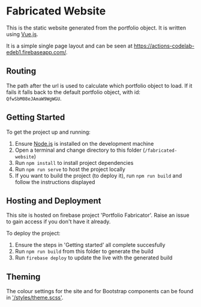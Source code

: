 # Fabricated Website
This is the static website generated from the portfolio object. It is written using [Vue.js](https://vuejs.org/).

It is a simple single page layout and can be seen at https://actions-codelab-edeb1.firebaseapp.com/.

## Routing
The path after the url is used to calculate which portfolio object to load. If it fails it falls back to the default portfolio object, with id: `QfwSbM08eJAmaW9WgWGU`.

## Getting Started
To get the project up and running:

1. Ensure [Node.js](https://nodejs.org) is installed on the development machine
2. Open a terminal and change directory to this folder (`/fabricated-website`)
3. Run `npm install` to install project dependencies
4. Run `npm run serve` to host the project locally
5. If you want to build the project (to deploy it), run `npm run build` and follow the instructions displayed


## Hosting and Deployment
This site is hosted on firebase project 'Portfolio Fabricator'. Raise an issue to gain access if you don't have it already.

To deploy the project:
1. Ensure the steps in 'Getting started' all complete succesfully
2. Run `npm run build` from this folder to generate the build
3. Run `firebase deploy` to update the live with the generated build

## Theming
The colour settings for the site and for Bootstrap components can be found in ['/styles/theme.scss']('/styles/theme.scss').